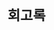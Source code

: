 ---
title: "회고록"
layout: category
permalink: /categories/memoir
author_profile: true
taxonomy: memoir
sidebar:
    nav: "categories"
---